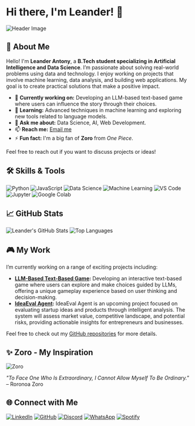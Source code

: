 # Hi there, I'm Leander! 👋

![Header Image](https://media.licdn.com/dms/image/v2/D4E16AQFCVQH5zKMCEQ/profile-displaybackgroundimage-shrink_350_1400/profile-displaybackgroundimage-shrink_350_1400/0/1689421942903?e=1729123200&v=beta&t=CMeGec_uOU5dosSxO1Q7U7tBCNifBzJDlJt3ppoEbao)

## 🚀 About Me

Hello! I'm **Leander Antony**, a **B.Tech student specializing in Artificial Intelligence and Data Science**. I’m passionate about solving real-world problems using data and technology. I enjoy working on projects that involve machine learning, data analysis, and building web applications. My goal is to create practical solutions that make a positive impact.

- 🔭 **Currently working on:** Developing an LLM-based text-based game where users can influence the story through their choices.
- 🌱 **Learning:** Advanced techniques in machine learning and exploring new tools related to language models.
- 💬 **Ask me about:** Data Science, AI, Web Development.
- 📫 **Reach me:** [Email me](mailto:leander.antony2023@gmail.com)
- ⚡ **Fun fact:** I'm a big fan of **Zoro** from *One Piece*.

Feel free to reach out if you want to discuss projects or ideas!

## 🛠️ Skills & Tools

![Python](https://img.shields.io/badge/-Python-306998?style=flat&logo=python&logoColor=white) ![JavaScript](https://img.shields.io/badge/-JavaScript-F7DF1E?style=flat&logo=javascript&logoColor=black) ![Data Science](https://img.shields.io/badge/-Data_Science-0E76A8?style=flat&logo=databricks&logoColor=white) ![Machine Learning](https://img.shields.io/badge/-Machine_Learning-F7DF1E?style=flat&logo=scikit-learn&logoColor=black)
![VS Code](https://img.shields.io/badge/-VS_Code-007ACC?style=flat&logo=visualstudiocode&logoColor=white) ![Jupyter](https://img.shields.io/badge/-Jupyter-F7DF1E?style=flat&logo=jupyter&logoColor=black) ![Google Colab](https://img.shields.io/badge/-Google_Colab-F9AB00?style=flat&logo=googlecolab&logoColor=black)

## 📈 GitHub Stats

![Leander's GitHub Stats](https://github-readme-stats.vercel.app/api?username=Leander-Antony&show_icons=true&theme=radical)
![Top Languages](https://github-readme-stats.vercel.app/api/top-langs/?username=Leander-Antony&layout=compact&theme=radical)

## 🎮 My Work

I’m currently working on a range of exciting projects including:

- **[LLM-Based Text-Based Game](https://github.com/Leander-Antony/BeyondLLM/tree/main/Text%20based%20Game%20using%20BeyondLLM):** Developing an interactive text-based game where users can explore and make choices guided by LLMs, offering a unique gameplay experience based on user thinking and decision-making.
- **[IdeaEval Agent](https://github.com/Leander-Antony/BeyondLLM/tree/main/IdeaEval%20Agent):** IdeaEval Agent is an upcoming project focused on evaluating startup ideas and products through intelligent analysis. The system will assess market value, competitive landscape, and potential risks, providing actionable insights for entrepreneurs and businesses.

Feel free to check out my [GitHub repositories]([https://github.com/Leander-Antony](https://github.com/Leander-Antony?tab=repositories)) for more details.

## ✨ Zoro - My Inspiration

![Zoro](https://static0.gamerantimages.com/wordpress/wp-content/uploads/2023/11/one-piece-cliffhanger-zoro-new-sword-tease-1249050.jpg?q=70&fit=crop&w=1500&dpr=1)

*"To Face One Who Is Extraordinary, I Cannot Allow Myself To Be Ordinary."* – Roronoa Zoro

## 🌐 Connect with Me

[![LinkedIn](https://img.shields.io/badge/-LinkedIn-0077B5?style=flat&logo=linkedin&logoColor=white)](https://www.linkedin.com/in/leanderantony/)
[![GitHub](https://img.shields.io/badge/-GitHub-181717?style=flat&logo=github&logoColor=white)](https://github.com/Leander-Antony)
[![Discord](https://img.shields.io/badge/-Discord-7289DA?style=flat&logo=discord&logoColor=white)](https://discord.gg/NvxxvWB5v2)
[![WhatsApp](https://img.shields.io/badge/-WhatsApp-25D366?style=flat&logo=whatsapp&logoColor=white)](https://wa.me/9655858350)
[![Spotify](https://img.shields.io/badge/-Spotify-1DB954?style=flat&logo=spotify&logoColor=white)](https://open.spotify.com/user/vmbvd014b63zd5wxyti13fxml)

